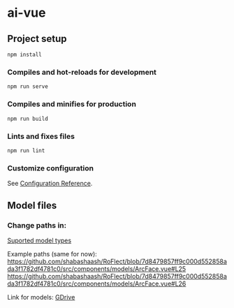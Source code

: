 # ai-vue

## Project setup
```
npm install
```

### Compiles and hot-reloads for development
```
npm run serve
```

### Compiles and minifies for production
```
npm run build
```

### Lints and fixes files
```
npm run lint
```

### Customize configuration
See [Configuration Reference](https://cli.vuejs.org/config/).

## Model files

### Change paths in:
[Suported model types](./src/components/models/)

Example paths (same for now):
https://github.com/shabashaash/RoFlect/blob/7d8479857ff9c000d552858ada3f1782df4781c0/src/components/models/ArcFace.vue#L25
https://github.com/shabashaash/RoFlect/blob/7d8479857ff9c000d552858ada3f1782df4781c0/src/components/models/ArcFace.vue#L26

Link for models:
[GDrive](https://drive.google.com/drive/folders/1BD-G13QUPX9gjD7pD7XL0RMDz5mcTTCr?usp=sharing)
